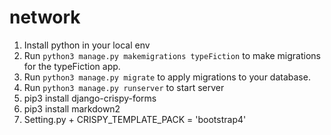 # network
1. Install python in your local env
2. Run `python3 manage.py makemigrations typeFiction` to make migrations for the typeFiction app.
3. Run `python3 manage.py migrate` to apply migrations to your database.
4. Run `python3 manage.py runserver` to start server
5. pip3 install django-crispy-forms
6. pip3 install markdown2
7. Setting.py + CRISPY_TEMPLATE_PACK = 'bootstrap4'
